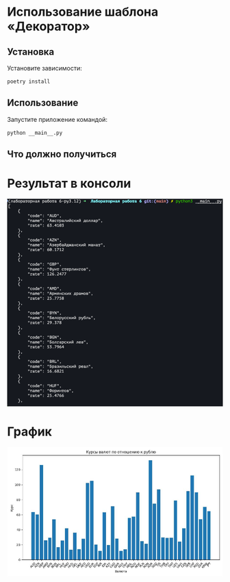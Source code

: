 # Использование шаблона «Декоратор»

## Установка

Установите зависимости:

```bash
poetry install
```

## Использование

Запустите приложение командой:

```bash
python __main__.py
```

## Что должно получиться

# Результат в консоли

![Вывод в терминале](https://github.com/m4deme1ns4ne/PROGRAMMING-5-SEM/blob/main/%D0%9B%D0%B0%D0%B1%D0%BE%D1%80%D0%B0%D1%82%D0%BE%D1%80%D0%BD%D0%B0%D1%8F%20%D1%80%D0%B0%D0%B1%D0%BE%D1%82%D0%B0%206/terminal_output.png)

# График

![weather_analisys](https://github.com/m4deme1ns4ne/PROGRAMMING-5-SEM/blob/main/%D0%9B%D0%B0%D0%B1%D0%BE%D1%80%D0%B0%D1%82%D0%BE%D1%80%D0%BD%D0%B0%D1%8F%20%D1%80%D0%B0%D0%B1%D0%BE%D1%82%D0%B0%206/currencies.jpg)
